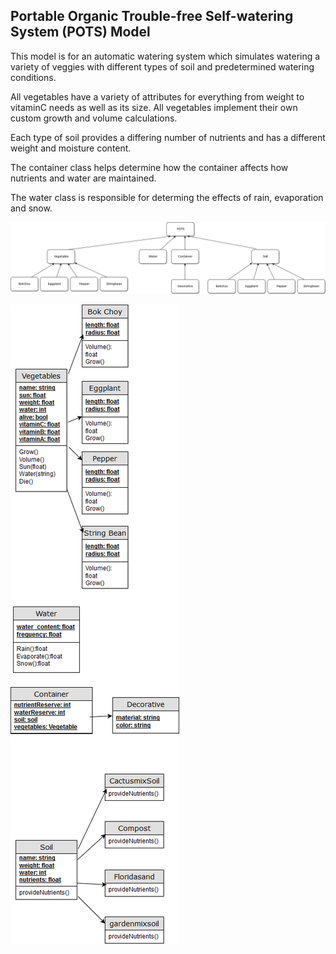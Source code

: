 ## **P**ortable **O**rganic **T**rouble-free **S**elf-watering System (**POTS**) Model

This model is for an automatic watering system which simulates watering a variety of veggies with different types of soil
and predetermined watering conditions.

All vegetables have a variety of attributes for everything from weight to vitaminC needs as well as its size. 
All vegetables implement their own custom growth and volume calculations.

Each type of soil provides a differing number of nutrients and has a different weight and moisture content.

The container class helps determine how the container affects how nutrients and water are maintained.

The water class is responsible for determing the effects of rain, evaporation and snow.

![POTS Object](../../images/POTSObject.png)

![POTS Class](../../images/POTSClass.png)

